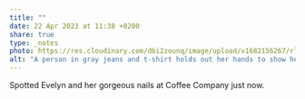 ```yaml
---
title: ""
date: 22 Apr 2023 at 11:38 +0200
share: true
type: _notes
photo: https://res.cloudinary.com/dbi2zounq/image/upload/v1682156267/rl86k0bvwg0knaadh0ho.jpg
alt: "A person in gray jeans and t-shirt holds out her hands to show her royal blue nails."
---
```

Spotted Evelyn and her gorgeous nails at Coffee Company just now.
